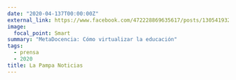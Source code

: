 ```yaml
---
date: "2020-04-137T00:00:00Z"
external_link: https://www.facebook.com/472228869635617/posts/1305419322983230/
image:
  focal_point: Smart
summary: "MetaDocencia: Cómo virtualizar la educación"
tags:
  - prensa
  - 2020
title: La Pampa Noticias
---
```

